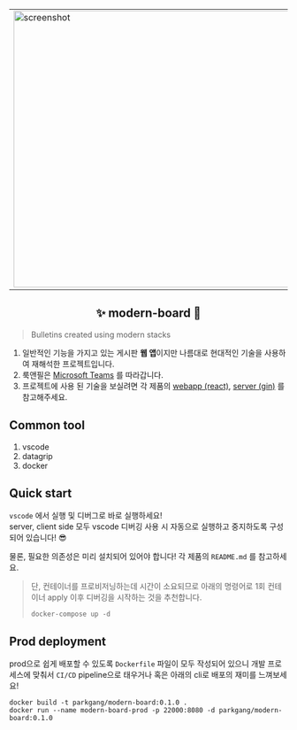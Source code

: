 <p align="center">
  <table align="center">
    <tbody>
      <tr>
        <td>
          <img src="https://user-images.githubusercontent.com/63892989/132948190-0e2e9cb6-bafc-4e9f-9bce-c0248397f095.png" alt="screenshot" width="500" />
        </td>
        <td>
          <img src="https://user-images.githubusercontent.com/63892989/132948191-154b0c14-0648-4817-9ca6-32702d03c75f.png" alt="screenshot" width="500" />
        </td>
      </tr>
    </tbody>
  </table>
  <h2 align="center">
    ✨ modern-board 🤟
  </h2>
</p>

> Bulletins created using modern stacks

1. 일반적인 기능을 가지고 있는 게시판 **웹 앱**이지만 나름대로 현대적인 기술을 사용하여 재해석한 프로젝트입니다.
1. 룩앤필은 [Microsoft Teams](https://www.microsoft.com/ko-kr/microsoft-teams/group-chat-software) 를 따라갑니다.
1. 프로젝트에 사용 된 기술을 보실려면 각 제품의 [webapp (react)](./webapp), [server (gin)](./server) 를 참고해주세요.

## Common tool

1. vscode
1. datagrip
1. docker

## Quick start

`vscode` 에서 실행 및 디버그로 바로 실행하세요!  
server, client side 모두 vscode 디버깅 사용 시 자동으로 실행하고 중지하도록 구성되어 있습니다! 😎

물론, 필요한 의존성은 미리 설치되어 있어야 합니다! 각 제품의 `README.md` 를 참고하세요.

> 단, 컨테이너를 프로비저닝하는데 시간이 소요되므로 아래의 명령어로 1회 컨테이너 apply 이후 디버깅을 시작하는 것을 추천합니다.
>
> ```shell
> docker-compose up -d
> ```

## Prod deployment

prod으로 쉽게 배포할 수 있도록 `Dockerfile` 파일이 모두 작성되어 있으니 개발 프로세스에 맞춰서 `CI/CD` pipeline으로 태우거나 혹은 아래의 cli로 배포의 재미를 느껴보세요!

```shell
docker build -t parkgang/modern-board:0.1.0 .
docker run --name modern-board-prod -p 22000:8080 -d parkgang/modern-board:0.1.0
```
